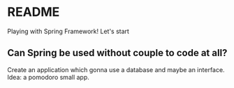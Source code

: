 # README

Playing with Spring Framework! Let's start

## Can Spring be used without couple to code at all?

Create an application which gonna use a database and maybe an interface. Idea: a pomodoro small app.